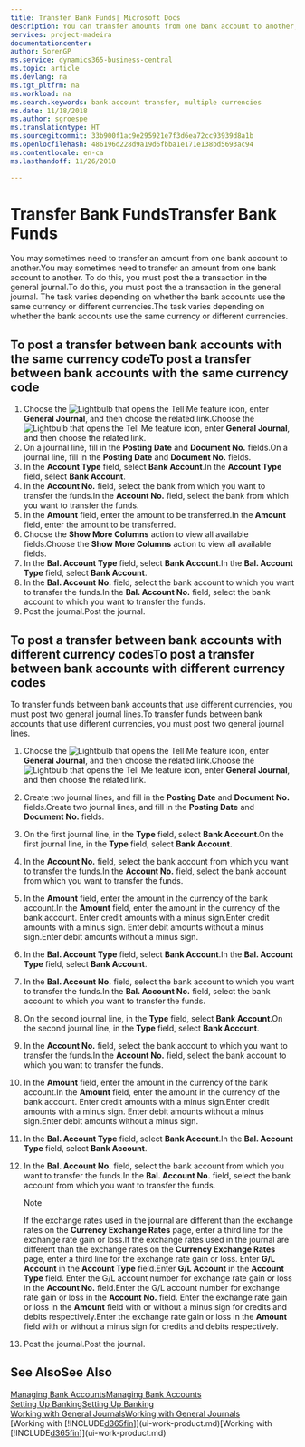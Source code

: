 ```yaml
---
title: Transfer Bank Funds| Microsoft Docs
description: You can transfer amounts from one bank account to another, including different currencies, by posting the transaction in the general journal.
services: project-madeira
documentationcenter: 
author: SorenGP
ms.service: dynamics365-business-central
ms.topic: article
ms.devlang: na
ms.tgt_pltfrm: na
ms.workload: na
ms.search.keywords: bank account transfer, multiple currencies
ms.date: 11/18/2018
ms.author: sgroespe
ms.translationtype: HT
ms.sourcegitcommit: 33b900f1ac9e295921e7f3d6ea72cc93939d8a1b
ms.openlocfilehash: 486196d228d9a19d6fbba1e171e138bd5693ac94
ms.contentlocale: en-ca
ms.lasthandoff: 11/26/2018

---
```

# <a name="transfer-bank-funds"></a><span data-ttu-id="a3e3a-103">Transfer Bank Funds</span><span class="sxs-lookup"><span data-stu-id="a3e3a-103">Transfer Bank Funds</span></span>
<span data-ttu-id="a3e3a-104">You may sometimes need to transfer an amount from one bank account to another.</span><span class="sxs-lookup"><span data-stu-id="a3e3a-104">You may sometimes need to transfer an amount from one bank account to another.</span></span> <span data-ttu-id="a3e3a-105">To do this, you must post the a transaction in the general journal.</span><span class="sxs-lookup"><span data-stu-id="a3e3a-105">To do this, you must post the a transaction in the general journal.</span></span> <span data-ttu-id="a3e3a-106">The task varies depending on whether the bank accounts use the same currency or different currencies.</span><span class="sxs-lookup"><span data-stu-id="a3e3a-106">The task varies depending on whether the bank accounts use the same currency or different currencies.</span></span>

## <a name="to-post-a-transfer-between-bank-accounts-with-the-same-currency-code"></a><span data-ttu-id="a3e3a-107">To post a transfer between bank accounts with the same currency code</span><span class="sxs-lookup"><span data-stu-id="a3e3a-107">To post a transfer between bank accounts with the same currency code</span></span>
1. <span data-ttu-id="a3e3a-108">Choose the ![Lightbulb that opens the Tell Me feature](media/ui-search/search_small.png "Tell me what you want to do") icon, enter **General Journal**, and then choose the related link.</span><span class="sxs-lookup"><span data-stu-id="a3e3a-108">Choose the ![Lightbulb that opens the Tell Me feature](media/ui-search/search_small.png "Tell me what you want to do") icon, enter **General Journal**, and then choose the related link.</span></span>
2. <span data-ttu-id="a3e3a-109">On a journal line, fill in the **Posting Date** and **Document No.** fields.</span><span class="sxs-lookup"><span data-stu-id="a3e3a-109">On a journal line, fill in the **Posting Date** and **Document No.** fields.</span></span>
3. <span data-ttu-id="a3e3a-110">In the **Account Type** field, select **Bank Account**.</span><span class="sxs-lookup"><span data-stu-id="a3e3a-110">In the **Account Type** field, select **Bank Account**.</span></span>
4. <span data-ttu-id="a3e3a-111">In the **Account No.** field, select the bank from which you want to transfer the funds.</span><span class="sxs-lookup"><span data-stu-id="a3e3a-111">In the **Account No.** field, select the bank from which you want to transfer the funds.</span></span>
5. <span data-ttu-id="a3e3a-112">In the **Amount** field, enter the amount to be transferred.</span><span class="sxs-lookup"><span data-stu-id="a3e3a-112">In the **Amount** field, enter the amount to be transferred.</span></span>
6. <span data-ttu-id="a3e3a-113">Choose the **Show More Columns** action to view all available fields.</span><span class="sxs-lookup"><span data-stu-id="a3e3a-113">Choose the **Show More Columns** action to view all available fields.</span></span>
7. <span data-ttu-id="a3e3a-114">In the **Bal. Account Type** field, select **Bank Account**.</span><span class="sxs-lookup"><span data-stu-id="a3e3a-114">In the **Bal. Account Type** field, select **Bank Account**.</span></span>
8. <span data-ttu-id="a3e3a-115">In the **Bal. Account No.** field, select the bank account to which you want to transfer the funds.</span><span class="sxs-lookup"><span data-stu-id="a3e3a-115">In the **Bal. Account No.** field, select the bank account to which you want to transfer the funds.</span></span>
9. <span data-ttu-id="a3e3a-116">Post the journal.</span><span class="sxs-lookup"><span data-stu-id="a3e3a-116">Post the journal.</span></span>

## <a name="to-post-a-transfer-between-bank-accounts-with-different-currency-codes"></a><span data-ttu-id="a3e3a-117">To post a transfer between bank accounts with different currency codes</span><span class="sxs-lookup"><span data-stu-id="a3e3a-117">To post a transfer between bank accounts with different currency codes</span></span>
<span data-ttu-id="a3e3a-118">To transfer funds between bank accounts that use different currencies, you must post two general journal lines.</span><span class="sxs-lookup"><span data-stu-id="a3e3a-118">To transfer funds between bank accounts that use different currencies, you must post two general journal lines.</span></span>

1. <span data-ttu-id="a3e3a-119">Choose the ![Lightbulb that opens the Tell Me feature](media/ui-search/search_small.png "Tell me what you want to do") icon, enter **General Journal**, and then choose the related link.</span><span class="sxs-lookup"><span data-stu-id="a3e3a-119">Choose the ![Lightbulb that opens the Tell Me feature](media/ui-search/search_small.png "Tell me what you want to do") icon, enter **General Journal**, and then choose the related link.</span></span>
2. <span data-ttu-id="a3e3a-120">Create two journal lines, and fill in the **Posting Date** and **Document No.** fields.</span><span class="sxs-lookup"><span data-stu-id="a3e3a-120">Create two journal lines, and fill in the **Posting Date** and **Document No.** fields.</span></span>
3. <span data-ttu-id="a3e3a-121">On the first journal line, in the **Type** field, select **Bank Account**.</span><span class="sxs-lookup"><span data-stu-id="a3e3a-121">On the first journal line, in the **Type** field, select **Bank Account**.</span></span>
4. <span data-ttu-id="a3e3a-122">In the **Account No.** field, select the bank account from which you want to transfer the funds.</span><span class="sxs-lookup"><span data-stu-id="a3e3a-122">In the **Account No.** field, select the bank account from which you want to transfer the funds.</span></span>
5. <span data-ttu-id="a3e3a-123">In the **Amount** field, enter the amount in the currency of the bank account.</span><span class="sxs-lookup"><span data-stu-id="a3e3a-123">In the **Amount** field, enter the amount in the currency of the bank account.</span></span> <span data-ttu-id="a3e3a-124">Enter credit amounts with a minus sign.</span><span class="sxs-lookup"><span data-stu-id="a3e3a-124">Enter credit amounts with a minus sign.</span></span> <span data-ttu-id="a3e3a-125">Enter debit amounts without a minus sign.</span><span class="sxs-lookup"><span data-stu-id="a3e3a-125">Enter debit amounts without a minus sign.</span></span>
6. <span data-ttu-id="a3e3a-126">In the **Bal. Account Type** field, select **Bank Account**.</span><span class="sxs-lookup"><span data-stu-id="a3e3a-126">In the **Bal. Account Type** field, select **Bank Account**.</span></span>
7. <span data-ttu-id="a3e3a-127">In the **Bal. Account No.** field, select the bank account to which you want to transfer the funds.</span><span class="sxs-lookup"><span data-stu-id="a3e3a-127">In the **Bal. Account No.** field, select the bank account to which you want to transfer the funds.</span></span>
8. <span data-ttu-id="a3e3a-128">On the second journal line, in the **Type** field, select **Bank Account**.</span><span class="sxs-lookup"><span data-stu-id="a3e3a-128">On the second journal line, in the **Type** field, select **Bank Account**.</span></span>
9. <span data-ttu-id="a3e3a-129">In the **Account No.** field, select the bank account to which you want to transfer the funds.</span><span class="sxs-lookup"><span data-stu-id="a3e3a-129">In the **Account No.** field, select the bank account to which you want to transfer the funds.</span></span>
10. <span data-ttu-id="a3e3a-130">In the **Amount** field, enter the amount in the currency of the bank account.</span><span class="sxs-lookup"><span data-stu-id="a3e3a-130">In the **Amount** field, enter the amount in the currency of the bank account.</span></span> <span data-ttu-id="a3e3a-131">Enter credit amounts with a minus sign.</span><span class="sxs-lookup"><span data-stu-id="a3e3a-131">Enter credit amounts with a minus sign.</span></span> <span data-ttu-id="a3e3a-132">Enter debit amounts without a minus sign.</span><span class="sxs-lookup"><span data-stu-id="a3e3a-132">Enter debit amounts without a minus sign.</span></span>
11. <span data-ttu-id="a3e3a-133">In the **Bal. Account Type** field, select **Bank Account**.</span><span class="sxs-lookup"><span data-stu-id="a3e3a-133">In the **Bal. Account Type** field, select **Bank Account**.</span></span>  
12. <span data-ttu-id="a3e3a-134">In the **Bal. Account No.** field, select the bank account from which you want to transfer the funds.</span><span class="sxs-lookup"><span data-stu-id="a3e3a-134">In the **Bal. Account No.** field, select the bank account from which you want to transfer the funds.</span></span>

    > [!NOTE]  
    > <span data-ttu-id="a3e3a-135">If the exchange rates used in the journal are different than the exchange rates on the **Currency Exchange Rates** page, enter a third line for the exchange rate gain or loss.</span><span class="sxs-lookup"><span data-stu-id="a3e3a-135">If the exchange rates used in the journal are different than the exchange rates on the **Currency Exchange Rates** page, enter a third line for the exchange rate gain or loss.</span></span> <span data-ttu-id="a3e3a-136">Enter **G/L Account** in the **Account Type** field.</span><span class="sxs-lookup"><span data-stu-id="a3e3a-136">Enter **G/L Account** in the **Account Type** field.</span></span> <span data-ttu-id="a3e3a-137">Enter the G/L account number for exchange rate gain or loss in the **Account No.** field.</span><span class="sxs-lookup"><span data-stu-id="a3e3a-137">Enter the G/L account number for exchange rate gain or loss in the **Account No.** field.</span></span> <span data-ttu-id="a3e3a-138">Enter the exchange rate gain or loss in the **Amount** field with or without a minus sign for credits and debits respectively.</span><span class="sxs-lookup"><span data-stu-id="a3e3a-138">Enter the exchange rate gain or loss in the **Amount** field with or without a minus sign for credits and debits respectively.</span></span>
13. <span data-ttu-id="a3e3a-139">Post the journal.</span><span class="sxs-lookup"><span data-stu-id="a3e3a-139">Post the journal.</span></span>

## <a name="see-also"></a><span data-ttu-id="a3e3a-140">See Also</span><span class="sxs-lookup"><span data-stu-id="a3e3a-140">See Also</span></span>
[<span data-ttu-id="a3e3a-141">Managing Bank Accounts</span><span class="sxs-lookup"><span data-stu-id="a3e3a-141">Managing Bank Accounts</span></span>](bank-manage-bank-accounts.md)  
[<span data-ttu-id="a3e3a-142">Setting Up Banking</span><span class="sxs-lookup"><span data-stu-id="a3e3a-142">Setting Up Banking</span></span>](bank-setup-banking.md)  
[<span data-ttu-id="a3e3a-143">Working with General Journals</span><span class="sxs-lookup"><span data-stu-id="a3e3a-143">Working with General Journals</span></span>](ui-work-general-journals.md)  
<span data-ttu-id="a3e3a-144">[Working with [!INCLUDE[d365fin](includes/d365fin_md.md)]](ui-work-product.md)</span><span class="sxs-lookup"><span data-stu-id="a3e3a-144">[Working with [!INCLUDE[d365fin](includes/d365fin_md.md)]](ui-work-product.md)</span></span>

